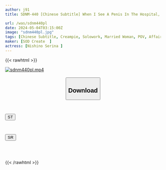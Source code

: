 ```yaml
---
author: j91
title: SDNM-440 [Chinese Subtitle] When I See A Penis In The Hospital, I Want To Revitalize It By Riding It In The Cowgirl Position.A Nurse Mom With A Kansai Dialect. Serina Nishino, 27 Years Old. Final Chapter. Came To Tokyo From Osaka Under The Pretense Of Work. First Sleepover Affair. Raw Sex All Day Long. Masochist That Her Husband Doesn't Have. A Mother Of One Who Speaks Kansai Dialect Wanted To Be Gently Bullied In Cowgirl Position By The Man's Reaction.

url: /was/sdnm440pl
date: 2024-05-04T03:15:00Z
image: "sdnm440pl.jpg"
tags: [Chinese Subtitle, Creampie, Solowork, Married Woman, POV, Affair, Documentary	]
maker: [SOD Create  ]
actress: [Nishino Serina ]
---
```



{{< rawhtml >}}

<div class="video" data-videoid="Q3pZOJOJGLT0Oqa">
    <a href="javascript:;">
        <img src="/was/sdnm440pl/sdnm440pl.jpg" width="WIDTH" height="HEIGHT" alt="sdnm440pl.mp4" loading="lazy">
    </a>
</div>

<script type="text/javascript" src="https://j91.asia/asset/on-demand-st.js"></script>

<br>
  <link rel="stylesheet" href="https://j91.asia/asset/bs5.css">
  
  <center>
  <button class="btn btn-primary" type="button" data-bs-toggle="collapse" data-bs-target=".multi-collapse" aria-expanded="false" aria-controls="multiCollapseExample1 multiCollapseExample2"><h2>Download</h2></button></center>
</p>
<div class="row">
  <div class="col">
    <div class="collapse multi-collapse" id="multiCollapseExample1">
      <div class="card card-body">
	      	      <br>
<div class="buttons">  
<p><a href="https://streamtape.to/v/Q3pZOJOJGLT0Oqa" target="_blank"><button class="btn-hover color-3"><i class="fa fa-download"></i> ST</button></a></p></div>
    </div>
  </div>
</div>
  <div class="col">
    <div class="collapse multi-collapse" id="multiCollapseExample2">
      <div class="card card-body">
	      <br>
<div class="buttons">
<p><a href="https://rubystm.com/m40vh0nd8orw" target="_blank"><button class="btn-hover color-9"><i class="fa fa-download"></i> SR</button></a></p></div>
<br><br>
      </div>
    </div>
  </div>
</div>

{{< /rawhtml >}}